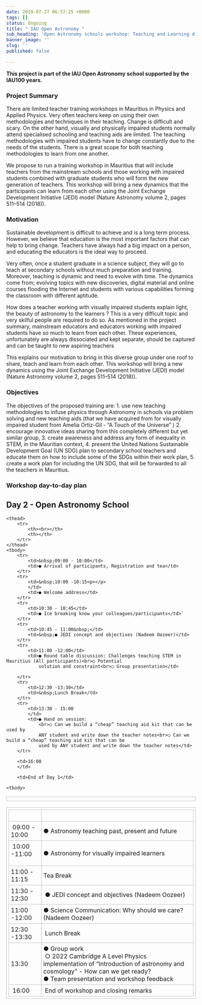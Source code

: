 ```yaml
---
date: 2019-07-27 06:57:25 +0000
tags: []
status: Ongoing
title: " IAU Open Astronomy "
sub_heading: 'Open Astronomy schools workshop: Teaching and Learning differently.'
banner_image: ''
slug: ''
published: false

---
```

**This project is part of the IAU Open Astronomy school supported by the IAU100 years.**

### Project Summary

There are limited teacher training workshops in Mauritius in Physics and Applied Physics. Very often teachers keep on using their own methodologies and techniques in their teaching. Change is difficult and scary. On the other hand, visually and physically impaired students normally attend specialised schooling and teaching aids are limited. The teaching methodologies with impaired students have to change constantly due to the needs of the students. There is a great scope for both teaching methodologies to learn from one another.

We propose to run a training workshop in Mauritius that will include teachers from the mainstream schools and those working with impaired students combined with graduate students who will form the new generation of teachers. This workshop will bring a new dynamics that the participants can learn from each other using the Joint Exchange Development Initiative (JEDI) model (Nature Astronomy volume 2, pages 511–514 (2018)).

### Motivation

Sustainable development is difficult to achieve and is a long term process. However, we believe that education is the most important factors that can help to bring change. Teachers have always had a big impact on a person, and educating the educators is the ideal way to proceed.

Very often, once a student graduate in a science subject, they will go to teach at secondary schools without much preparation and training. Moreover, teaching is dynamic and need to evolve with time. The dynamics come from; evolving topics with new discoveries, digital material and online courses flooding the Internet and students with various capabilities forming the classroom with different aptitude.

How does a teacher working with visually impaired students explain light, the beauty of astronomy to the learners ? This is a very difficult topic and very skilful people are required to do so. As mentioned in the project summary, mainstream educators and educators working with impaired students have so much to learn from each other. These experiences, unfortunately are always dissociated and kept separate, should be captured and can be taught to new aspiring teachers

This explains our motivation to bring in this diverse group under one roof to share, teach and learn from each other. This workshop will bring a new dynamics using the Joint Exchange Development Initiative (JEDI) model (Nature Astronomy volume 2, pages 511–514 (2018)).

### Objectives

The objectives of the proposed training are: 1. use new teaching methodologies to infuse physics through Astronomy in schools via problem solving and new teaching aids (that we have acquired from for visually impaired student from Amelia Ortiz-Gil - “A Touch of the Universe” ) 2. encourage innovative ideas sharing from this completely different but yet similar group, 3. create awareness and address any form of inequality in STEM, in the Mauritian context, 4. present the United Nations Sustainable Development Goal (UN SDG) plan to secondary school teachers and educate them on how to include some of the SDGs within their work plan, 5. create a work plan for including the UN SDG, that will be forwarded to all the teachers in Mauritius.

### Workshop day-to-day plan

## Day 2 - Open Astronomy School

<style>
.demo {
width:100%;
border:1px solid #C0C0C0;
border-collapse:collapse;
padding:5px;
}
.demo th {
border:1px solid #C0C0C0;
padding:5px;
}
.demo td {
border:1px solid #C0C0C0;
padding:5px;
}
</style>
<table class="demo">

    <thead>
        <tr>
            <th><br></th>
            <th></th>
        </tr>
    </thead>
    <tbody>
        <tr>
            <td>&nbsp;09:00 - 10:00</td>
            <td>● Arrival of participants, Registration and tea</td>
        </tr>
        <tr>
            <td>&nbsp;10:00 -10:15<p></p>
            </td>
            <td>● Welcome address</td>
        </tr>
        <tr>
            <td>10:30 - 10:45</td>
            <td>● Ice breaking know your colleagues/participants</td>`
        </tr>
        <tr>
            <td>10:45 - 11:00&nbsp;</td>
            <td>&nbsp;● JEDI concept and objectives (Nadeem Oozeer)</td>
        </tr>
        <tr>
            <td>11:00 -12:00</td>
            <td>● Round table discussion: Challenges teaching STEM in Mauritius (All participants)<br>○ Potential
                solution and constraint<br>○ Group presentation</td>
    
        </tr>
        <tr>
            <td>12:30 -13:30</td>
            <td>&nbsp;Lunch Break</td>
        </tr>
        <tr>
            <td>13:30 - 15:00
            </td>
            <td>● Hand on session:
                <br>○ Can we build a “cheap” teaching aid kit that can be used by
                ANY student and write down the teacher notes<br>○ Can we build a “cheap” teaching aid kit that can be
                used by ANY student and write down the teacher notes</td>
        </tr>
    
        <td>16:00
        </td>
    
        <td>End of Day 1</td>
    
    <tbody>

<table class="demo">
<thead>
<tr>
<th><br></th>
<th></th>
</tr>	</thead>	<tbody>	<tr>
<td> 09:00 - 10:00</td>
<td>● Astronomy teaching past, present and future </td>
</tr>
<tr>
<td> 10:00 -11:00<p></p></td>
<td>● Astronomy for visually impaired learners </td>
</tr>
<tr>
<td>11:00 - 11:15</td>
<td>Tea Break</td>
</tr>
<tr>
<td>11:30 - 12:30</td>
<td> ● JEDI concept and objectives (Nadeem Oozeer)</td>
</tr>
<tr>
<td>11:00 -12:00</td>
<td>● Science Communication: Why should we care? (Nadeem Oozeer) </td>
</tr>
<tr>
<td>12:30 -13:30</td>
<td> Lunch Break</td>
</tr>
<tr>
<td>13:30</td>
<td>● Group work<br> ○ 2022 Cambridge A Level Physics implementation of
“Introduction of astronomy and cosmology” - How can we get
ready?
<br>● Team presentation and workshop feedback<br></td>
</tr>
<tr>
<td> 16:00</td>
<td> End of workshop and closing remarks</td>
</tr>
<tbody>